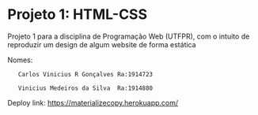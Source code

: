 # Projeto 1: HTML-CSS
Projeto 1 para a disciplina de Programação Web (UTFPR), com o intuito de reproduzir um design de algum website de forma estática

Nomes: 
       
       Carlos Vinicius R Gonçalves Ra:1914723

       Vinicius Medeiros da Silva  Ra:1914880

Deploy link: https://materializecopy.herokuapp.com/ 
